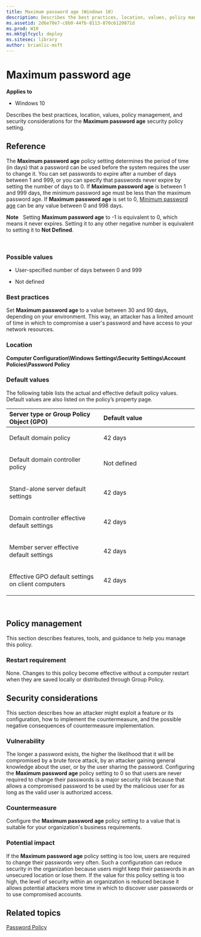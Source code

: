 ```yaml
---
title: Maximum password age (Windows 10)
description: Describes the best practices, location, values, policy management, and security considerations for the Maximum password age security policy setting.
ms.assetid: 2d6e70e7-c8b0-44fb-8113-870c6120871d
ms.prod: W10
ms.mktglfcycl: deploy
ms.sitesec: library
author: brianlic-msft
---
```


# Maximum password age


**Applies to**

-   Windows 10

Describes the best practices, location, values, policy management, and security considerations for the **Maximum password age** security policy setting.

## Reference


The **Maximum password age** policy setting determines the period of time (in days) that a password can be used before the system requires the user to change it. You can set passwords to expire after a number of days between 1 and 999, or you can specify that passwords never expire by setting the number of days to 0. If **Maximum password age** is between 1 and 999 days, the minimum password age must be less than the maximum password age. If **Maximum password age** is set to 0, [Minimum password age](minimum-password-age.md) can be any value between 0 and 998 days.

**Note**  
Setting **Maximum password age** to -1 is equivalent to 0, which means it never expires. Setting it to any other negative number is equivalent to setting it to **Not Defined**.

 

### Possible values

-   User-specified number of days between 0 and 999

-   Not defined

### Best practices

Set **Maximum password age** to a value between 30 and 90 days, depending on your environment. This way, an attacker has a limited amount of time in which to compromise a user's password and have access to your network resources.

### Location

**Computer Configuration\\Windows Settings\\Security Settings\\Account Policies\\Password Policy**

### Default values

The following table lists the actual and effective default policy values. Default values are also listed on the policy’s property page.

<table>
<colgroup>
<col width="50%" />
<col width="50%" />
</colgroup>
<thead>
<tr class="header">
<th align="left">Server type or Group Policy Object (GPO)</th>
<th align="left">Default value</th>
</tr>
</thead>
<tbody>
<tr class="odd">
<td align="left"><p>Default domain policy</p></td>
<td align="left"><p>42 days</p></td>
</tr>
<tr class="even">
<td align="left"><p>Default domain controller policy</p></td>
<td align="left"><p>Not defined</p></td>
</tr>
<tr class="odd">
<td align="left"><p>Stand-alone server default settings</p></td>
<td align="left"><p>42 days</p></td>
</tr>
<tr class="even">
<td align="left"><p>Domain controller effective default settings</p></td>
<td align="left"><p>42 days</p></td>
</tr>
<tr class="odd">
<td align="left"><p>Member server effective default settings</p></td>
<td align="left"><p>42 days</p></td>
</tr>
<tr class="even">
<td align="left"><p>Effective GPO default settings on client computers</p></td>
<td align="left"><p>42 days</p></td>
</tr>
</tbody>
</table>

 

## Policy management


This section describes features, tools, and guidance to help you manage this policy.

### Restart requirement

None. Changes to this policy become effective without a computer restart when they are saved locally or distributed through Group Policy.

## Security considerations


This section describes how an attacker might exploit a feature or its configuration, how to implement the countermeasure, and the possible negative consequences of countermeasure implementation.

### Vulnerability

The longer a password exists, the higher the likelihood that it will be compromised by a brute force attack, by an attacker gaining general knowledge about the user, or by the user sharing the password. Configuring the **Maximum password age** policy setting to 0 so that users are never required to change their passwords is a major security risk because that allows a compromised password to be used by the malicious user for as long as the valid user is authorized access.

### Countermeasure

Configure the **Maximum password age** policy setting to a value that is suitable for your organization's business requirements.

### Potential impact

If the **Maximum password age** policy setting is too low, users are required to change their passwords very often. Such a configuration can reduce security in the organization because users might keep their passwords in an unsecured location or lose them. If the value for this policy setting is too high, the level of security within an organization is reduced because it allows potential attackers more time in which to discover user passwords or to use compromised accounts.

## Related topics


[Password Policy](password-policy.md)

 

 





